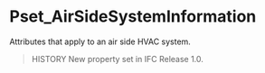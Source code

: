 # Pset_AirSideSystemInformation

Attributes that apply to an air side HVAC system.
<!-- end of short definition -->


> HISTORY New property set in IFC Release 1.0.
